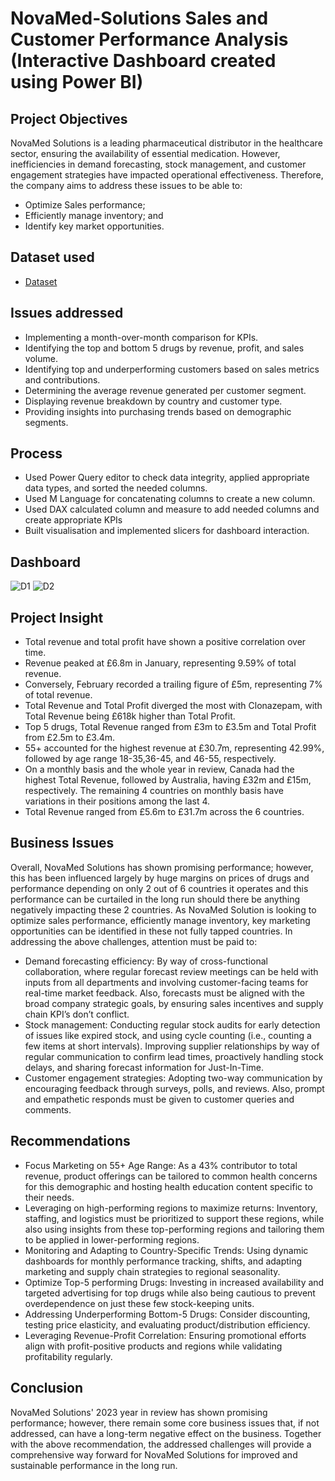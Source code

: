 # NovaMed-Solutions Sales and Customer Performance Analysis (Interactive Dashboard created using Power BI)
## Project Objectives
NovaMed Solutions is a leading pharmaceutical distributor in the healthcare sector, ensuring the availability of essential medication. However, inefficiencies in demand forecasting, stock management, and customer engagement strategies have impacted operational effectiveness. Therefore, the company aims to address these issues to be able to:
- Optimize Sales performance;
- Efficiently manage inventory; and
- Identify key market opportunities.

## Dataset used
- <a href="https://github.com/BerniAmdan/NovaMed-Solutions-Dashboard/blob/main/Dataset.xlsx">Dataset<a/>

## Issues addressed
- Implementing a month-over-month comparison for KPIs.
- Identifying the top and bottom 5 drugs by revenue, profit, and sales volume.
- Identifying top and underperforming customers based on sales metrics and contributions.
- Determining the average revenue generated per customer segment.
- Displaying revenue breakdown by country and customer type.
- Providing insights into purchasing trends based on demographic segments.
  
## Process
- Used Power Query editor to check data integrity, applied appropriate data types, and sorted the needed columns.
- Used M Language for concatenating columns to create a new column.
- Used DAX calculated column and measure to add needed columns and create appropriate KPIs
- Built visualisation and implemented slicers for dashboard interaction.

 ## Dashboard
 ![D1](https://github.com/user-attachments/assets/bee1ea15-e240-4c2e-9f8d-28bbb74193eb)
 ![D2](https://github.com/user-attachments/assets/9ce206d6-3878-4eaa-a567-74e2793bee98)

## Project Insight
- Total revenue and total profit have shown a positive correlation over time.
- Revenue peaked at £6.8m in January, representing 9.59% of total revenue.
- Conversely, February recorded a trailing figure of £5m, representing 7% of total revenue.
- Total Revenue and Total Profit diverged the most with Clonazepam, with Total Revenue being £618k higher than Total Profit.
- Top 5 drugs, Total Revenue ranged from £3m to £3.5m and Total Profit from £2.5m to £3.4m.
- 55+ accounted for the highest revenue at £30.7m, representing 42.99%, followed by age range 18-35,36-45, and 46-55, respectively.
- On a monthly basis and the whole year in review,  Canada had the highest Total Revenue, followed by Australia, having £32m and £15m, respectively. The remaining 4 countries on monthly basis have variations in their positions among the last 4.
- Total Revenue ranged from £5.6m to £31.7m across the 6 countries.

## Business Issues
Overall, NovaMed Solutions has shown promising performance; however, this has been influenced largely by huge margins on prices of drugs and performance depending on only 2 out of 6 countries it operates and this performance can be curtailed in the long run should there be anything negatively impacting these 2 countries.
As NovaMed Solution is looking to optimize sales performance, efficiently manage inventory, key marketing opportunities can be identified in these not fully tapped countries.
In addressing the above challenges, attention must be paid to:
- Demand forecasting efficiency: By way of cross-functional collaboration, where regular forecast review meetings can be held with inputs from all departments and involving customer-facing teams for real-time market feedback. Also, forecasts must be aligned with the broad company strategic goals, by ensuring sales incentives and supply
 chain KPI’s don’t conflict.
- Stock management: Conducting regular stock audits for early detection of issues like expired stock, and using cycle counting (i.e., counting a few items at short intervals). Improving supplier relationships by way of regular communication to confirm lead times, proactively handling stock delays, and sharing forecast information for Just-In-Time.
- Customer engagement strategies: Adopting two-way communication by encouraging feedback through surveys, polls, and reviews. Also, prompt and empathetic responds must be given to customer queries and comments. 

## Recommendations
- Focus Marketing on 55+ Age Range: As a 43% contributor to total revenue, product offerings can be tailored to common health concerns for this demographic and hosting health education content specific to their needs.
- Leveraging on high-performing regions to maximize returns: Inventory, staffing, and logistics must be prioritized to support these regions, while also using insights from these top-performing regions and tailoring them to be applied in lower-performing regions.
- Monitoring and Adapting to Country-Specific Trends: Using dynamic dashboards for monthly performance tracking, shifts, and adapting marketing and supply chain strategies to regional seasonality.
- Optimize Top-5 performing Drugs: Investing in increased availability and targeted advertising for top drugs while also being cautious to prevent overdependence on just these few stock-keeping units.
- Addressing Underperforming Bottom-5 Drugs: Consider discounting, testing price elasticity, and evaluating product/distribution efficiency.
- Leveraging Revenue-Profit Correlation: Ensuring promotional efforts align with profit-positive products and regions while validating profitability regularly.

## Conclusion
NovaMed Solutions' 2023 year in review has shown promising performance; however, there remain some core business issues that, if not addressed, can have a long-term negative effect on the business. Together with the above recommendation, the addressed challenges will provide a comprehensive way forward for NovaMed Solutions for improved and sustainable performance in the long run.
